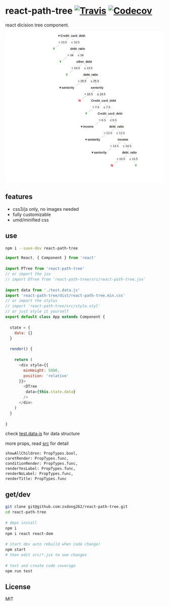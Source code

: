 # react-path-tree [![Travis][build-badge]][build] [![Codecov][codecov-badge]][codecov]
react dicision tree component.


![](build/demo.png)

## features
- css3/js only, no images needed
- fully customizable
- umd/minified css

## use
```bash
npm i --save-dev react-path-tree
```

```javascript
import React, { Component } from 'react'

import PTree from 'react-path-tree'
// or import the jsx
// import DTree from 'react-path-tree/src/react-path-tree.jsx'

import data from './test.data.js'
import 'react-path-tree/dist/react-path-tree.min.css'
// or import the stylus
// import 'react-path-tree/src/style.styl'
// or just style it yourself
export default class App extends Component {

  state = {
    data: {}
  }

  render() {

    return (
      <div style={{
        minHeight: 5000,
        position: 'relative'
      }}>
        <DTree 
         data={this.state.data}
        />
      </div>
    )
  }
  
}
```
check [test.data.js](src/test.data.js) for data structure

more props, read [src](src/react-path-tree.jsx) for detail
```
showAllChildren: PropTypes.bool,
caretRender: PropTypes.func,
conditionRender: PropTypes.func,
renderYesLabel: PropTypes.func,
renderNoLabel: PropTypes.func,
renderTitle: PropTypes.func

```

## get/dev
```bash
git clone git@github.com:zxdong262/react-path-tree.git
cd react-path-tree

# deps install
npm i
npm i react react-dom

# start dev auto rebuild when code change)
npm start
# then edit src/*.jsx to see changes

# test and create code coverage
npm run test

```

## License
MIT

[build-badge]: https://img.shields.io/travis/zxdong262/react-path-tree/master.svg?style=flat-square
[build]: https://travis-ci.org/zxdong262/react-path-tree
[codecov-badge]: https://img.shields.io/codecov/c/github/zxdong262/react-path-tree/master.svg?style=flat-square
[codecov]: https://codecov.io/gh/zxdong262/react-path-tree